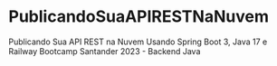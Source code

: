 # PublicandoSuaAPIRESTNaNuvem
 Publicando Sua API REST na Nuvem Usando Spring Boot 3, Java 17 e Railway Bootcamp Santander 2023 - Backend Java
